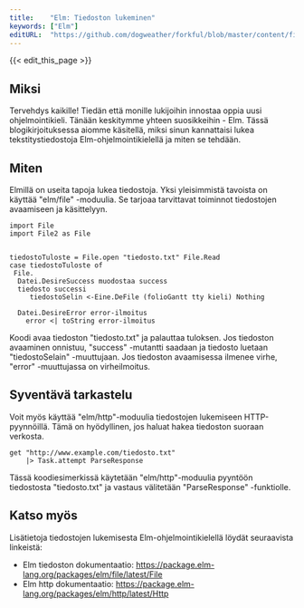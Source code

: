 ```yaml
---
title:    "Elm: Tiedoston lukeminen"
keywords: ["Elm"]
editURL:  "https://github.com/dogweather/forkful/blob/master/content/fi/elm/reading-a-text-file.md"
---
```


{{< edit_this_page >}}

## Miksi 

Tervehdys kaikille! Tiedän että monille lukijoihin innostaa oppia uusi ohjelmointikieli. Tänään keskitymme yhteen suosikkeihin - Elm. Tässä blogikirjoituksessa aiomme käsitellä, miksi sinun kannattaisi lukea tekstitystiedostoja Elm-ohjelmointikielellä ja miten se tehdään.

## Miten

Elmillä on useita tapoja lukea tiedostoja. Yksi yleisimmistä tavoista on käyttää "elm/file" -moduulia. Se tarjoaa tarvittavat toiminnot tiedostojen avaamiseen ja käsittelyyn.

```
import File
import File2 as File


tiedostoTuloste = File.open "tiedosto.txt" File.Read 
case tiedostoTuloste of 
 File.
  Datei.DesireSuccess muodostaa success  
  tiedosto successi 
     tiedostoSelin <-Eine.DeFile (folioGantt tty kieli) Nothing 

  Datei.DesireError error-ilmoitus 
    error <| toString error-ilmoitus 
```

Koodi avaa tiedoston "tiedosto.txt" ja palauttaa tuloksen. Jos tiedoston avaaminen onnistuu, "success" -mutantti saadaan ja tiedosto luetaan "tiedostoSelain" -muuttujaan. Jos tiedoston avaamisessa ilmenee virhe, "error" -muuttujassa on virheilmoitus.

## Syventävä tarkastelu

Voit myös käyttää "elm/http"-moduulia tiedostojen lukemiseen HTTP-pyynnöillä. Tämä on hyödyllinen, jos haluat hakea tiedoston suoraan verkosta.

```
get "http://www.example.com/tiedosto.txt"
    |> Task.attempt ParseResponse
```

Tässä koodiesimerkissä käytetään "elm/http"-moduulia pyyntöön tiedostosta "tiedosto.txt" ja vastaus välitetään "ParseResponse" -funktiolle.

## Katso myös

Lisätietoja tiedostojen lukemisesta Elm-ohjelmointikielellä löydät seuraavista linkeistä:

- Elm tiedoston dokumentaatio: https://package.elm-lang.org/packages/elm/file/latest/File
- Elm http dokumentaatio: https://package.elm-lang.org/packages/elm/http/latest/Http